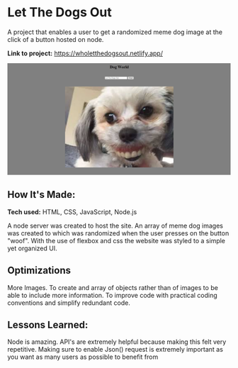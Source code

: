 # Let The Dogs Out

A project that enables a user to get a randomized meme dog image at the click of a button hosted on node.

**Link to project:** https://wholetthedogsout.netlify.app/

![image](https://raw.githubusercontent.com/LuisDFlores/LetTheDogsOut/main/img/websitepic.png)

## How It's Made:

**Tech used:** HTML, CSS, JavaScript, Node.js

A node server was created to host the site. An array of meme dog images was created to which was randomized when the user presses on the button "woof". With the use of flexbox and css the website was styled to a simple yet organized UI.

## Optimizations

More Images. To create and array of objects rather than of images to be able to include more information.  To improve code with practical coding conventions and simplify redundant code.

## Lessons Learned:

Node is amazing. API's are extremely helpful because making this felt very repetitive. Making sure to enable Json() request is extremely important as you want as many users as possible to benefit from 



